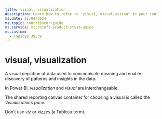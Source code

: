 ```yaml
---
title: visual, visualization
description: Learn how to refer to "visual, visualization" in your content.
ms.date: 11/04/2024
ms.topic: contributor-guide
ms.service: microsoft-product-style-guide
ms.custom:
  - TopicID 39539
---
```



# visual, visualization

A visual depiction of data used to communicate meaning and enable discovery of patterns and insights in the data.

In Power BI, *visualization* and *visual* are interchangeable. 

The shared reporting canvas container for choosing a visual is called the *Visualizations pane*.

Don't use *viz* or *vizzes* (a Tableau term).


